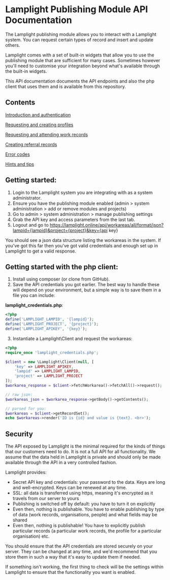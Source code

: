 # Lamplight Publishing Module API Documentation

The Lamplight publishing module allows you to interact with a Lamplight system.  You can request certain types of 
record and insert and update others.

Lamplight comes with a set of built-in widgets that allow you to use the publishing module that are sufficient
for many cases.  Sometimes however you'll need to customise your integration beyond what's available through
the built-in widgets.

This API documentation documents the API endpoints and also the php client that uses them and is available from
this repository.

## Contents

[Introduction and authentication](api.html)

[Requesting and creating profiles](profiles.html)

[Requesting and attending work records](work.html)

[Creating referral records](referral.html)

[Error codes](errors.html)

[Hints and tips](hints.htmls)


## Getting started:

1. Login to the Lamplight system you are integrating with as a system administrator.
2. Ensure you have the publishing module enabled (admin > system administration > add or remove modules and projects)
3. Go to admin > system administration > manage publishing settings
4. Grab the API key and access parameters from the last tab.
5. Logout and go to https://lamplight.online/api/workareas/all/format/json?lampid={lampid}&project={project}&key={api key}

You should see a json data structure listing the workareas in the system.  If you've got this far then you've got valid
credentials and enough set up in Lamplight to get a valid response.


## Getting started with the php client:

1. Install using composer (or clone from GitHub).
2. Save the API credentials you got earlier.  The best way to handle these will depend on your environment, but
a simple way is to save them in a file you can include:

**lamplight_credentials.php**:

```php
<?php
define('LAMPLIGHT_LAMPID', '{lampid}');
define('LAMPLIGHT_PROJECT', '{project}');
define('LAMPLIGHT_APIKEY', '{key}');
```

3. Instantiate a Lamplight\Client and request the workareas:

```php
<?php 
require_once 'lamplight_credentials.php';

$client = new \Lamplight\Client(null, [
    'key' => LAMPLIGHT_APIKEY, 
    'lampid' => LAMPLIGHT_LAMPID, 
    'project' => LAMPLIGHT_PROJECT
]);
$workarea_response = $client->fetchWorkarea()->fetchAll()->request();

// raw json:
$workareas_json = $workarea_response->getBody()->getContents();

// parsed for you:
$workareas = $client->getRecordSet();
echo $workareas->render('ID is {id} and value is {text}. <br>');

```


## Security

The API exposed by Lamplight is the minimal required for the kinds of things that our customers
need to do. It is not a full API for all functionality.  We assume that the data held in Lamplight is private
and should only be made available through the API in a very controlled fashion.

Lamplight provides:

- Secret API key and credentials: your password to the data. Keys are long and well-encrypted. Keys can be renewed at any time.
- SSL: all data is transferred using https, meaning it's encrypted as it travels from our server to yours
- Publishing is switched off by default: you have to turn it on explicitly
- Even then, nothing is publishable. You have to enable publishing by type of data (work records, organisations, people) and what fields may be shared
- Even then, nothing is publishable! You have to explicitly publish particular records (a particular work records, the profile for a particular organisation) etc.

You should ensure that the API credentials are stored securely on your server.  They can be changed at any time, and 
we'd recommend that you store them in such a way that it's easy to update them if needed.

If something isn't working, the first thing to check will be the settings within Lamplight to ensure that the functionality
you want is enabled.

